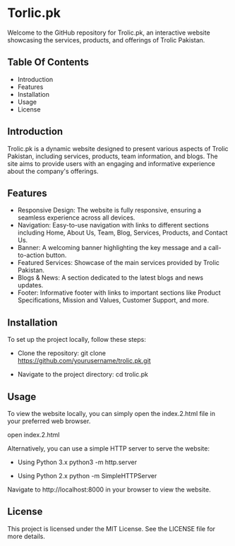 
# Torlic.pk

Welcome to the GitHub repository for Trolic.pk, an interactive website showcasing the services, products, and offerings of Trolic Pakistan.


## Table Of Contents

- Introduction
- Features
- Installation
- Usage
- License


## Introduction
Trolic.pk is a dynamic website designed to present various aspects of Trolic Pakistan, including services, products, team information, and blogs. The site aims to provide users with an engaging and informative experience about the company's offerings.
## Features

- Responsive Design: The website is fully responsive, ensuring a seamless experience across all devices.
- Navigation: Easy-to-use navigation with links to different sections including Home, About Us, Team, Blog, Services, Products, and Contact Us.
- Banner: A welcoming banner highlighting the key message and a call-to-action button.
- Featured Services: Showcase of the main services provided by Trolic Pakistan.
- Blogs & News: A section dedicated to the latest blogs and news updates.
- Footer: Informative footer with links to important sections like Product Specifications, Mission and Values, Customer Support, and more.

## Installation

To set up the project locally, follow these steps:

- Clone the repository:
git clone https://github.com/yourusername/trolic.pk.git

- Navigate to the project directory:
cd trolic.pk
## Usage

To view the website locally, you can simply open the index.2.html file in your preferred web browser.

open index.2.html

Alternatively, you can use a simple HTTP server to serve the website:

- Using Python 3.x
python3 -m http.server

- Using Python 2.x
python -m SimpleHTTPServer

Navigate to http://localhost:8000 in your browser to view the website.
## License
This project is licensed under the MIT License. See the LICENSE file for more details.